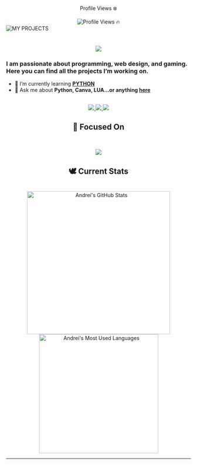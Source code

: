 <div align="center"> 
  <p>Profile Views ❄️</p>
  <img src="https://profile-counter.glitch.me/{made-by-andrei}/count.svg" alt="Profile Views 🔥" />
</div>
<img src="https://raw.githubusercontent.com/made-by-andrei/made-by-andrei/refs/heads/main/MADE-BY-ANDREI.png" alt="MY PROJECTS">

<h1 align="center">
  <img src="https://readme-typing-svg.herokuapp.com?font=Fira+Code+Italic&size=40&duration=1700&pause=1000&color=FFFFFF&center=true&vCenter=true&width=800&height=80&lines=Building+things+⚙️;Breaking+things+💥;Learning+in+between+📚" />
</h1>

<style>
  h1 img {
    background: linear-gradient(to right, #ffffff, #aee2ff);
    -webkit-background-clip: text;
    -webkit-text-fill-color: transparent;
  }
</style>

### I am passionate about programming, web design, and gaming. Here you can find all the projects I’m working on.

- 🌱 I’m currently learning **[PYTHON](https://www.learnpython.org/)**
- 💬 Ask me about **Python, Canva, LUA...or anything [here](https://github.com/{made-by-andrei}/{made-by-andrei}/issues)**

<br>

<div align="center">
  <a href="lehadus04@gmail.com">
    <img src="https://img.shields.io/badge/Gmail-000000?style=for-the-badge&logo=gmail&logoColor=red" />
  </a>
  <a href="https://instagram.com/acabaxc" target="_blank">
    <img src="https://img.shields.io/badge/INSTAGRAM-000000?style=for-the-badge&logo=instagram&logoColor=white" target="_blank" />
  </a>
  <a href="https://discord.gg/3DwXTKk6" target="_blank">
    <img src="https://img.shields.io/badge/DISCORD-000000?style=for-the-badge&logo=discord&logoColor=white" target="_blank" />
  </a>
  <a
</div>

## 👀 Focused On

<br>

<p align="center">
  <img src="https://skillicons.dev/icons?i=python,photoshop,php,github,discord,matlab,twitter"/>
</p>


## 🕊 Current Stats

<br>

<div align=center>
  <img width=390 src="https://github-readme-stats.vercel.app/api?username=made-by-andrei&theme=transparent&count_private=true&show_icons=true&rank_icon=github&locale=en" alt="Andrei's GitHub Stats" />
  <img width=325 src="https://github-readme-stats.vercel.app/api/top-langs?username=made-by-andrei&theme=transparent&layout=donut&hide=css&langs_count=8&border_radius=10&show_icons=true&locale=en" alt="Andrei's Most Used Languages" />
</div>

<hr>

